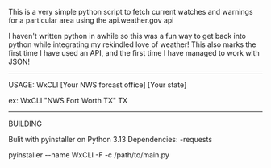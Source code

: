 This is a very simple python script to fetch current watches and warnings for a particular area using the api.weather.gov api

I haven't written python in awhile so this was a fun way to get back into python while integrating my rekindled love of weather!
This also marks the first time I have used an API, and the first time I have managed to work with JSON!

*****************************************************************

USAGE: WxCLI [Your NWS forcast office] [Your state]

ex: WxCLI "NWS Fort Worth TX" TX

*****************************************************************

BUILDING

Bulit with pyinstaller on Python 3.13
Dependencies:
-requests

pyinstaller --name WxCLI -F -c /path/to/main.py
